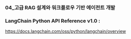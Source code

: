 ### 04_고급 RAG 설계와 워크플로우 기반 에이전트 개발

### LangChain Python API Reference v1.0 : <br>
https://docs.langchain.com/oss/python/langchain/overview
